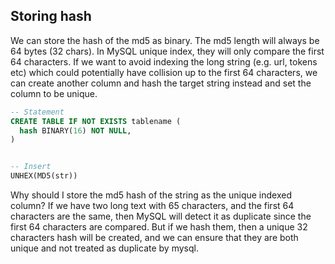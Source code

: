 ## Storing hash

We can store the hash of the md5 as binary. The md5 length will always be 64 bytes (32 chars). In MySQL unique index, they will only compare the first 64 characters. If we want to avoid indexing the long string (e.g. url, tokens etc) which could potentially have collision up to the first 64 characters, we can create another column and hash the target string instead and set the column to be unique.

```sql
-- Statement
CREATE TABLE IF NOT EXISTS tablename (
  hash BINARY(16) NOT NULL,
)


-- Insert
UNHEX(MD5(str))
```


Why should I store the md5 hash of the string as the unique indexed column? If we have two long text with 65 characters, and the first 64 characters are the same, then MySQL will detect it as duplicate since the first 64 characters are compared. But if we hash them, then a unique 32 characters hash will be created, and we can ensure that they are both unique and not treated as duplicate by mysql.
